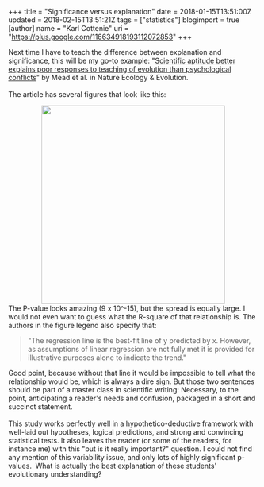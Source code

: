 +++
title = "Significance versus explanation"
date = 2018-01-15T13:51:00Z
updated = 2018-02-15T13:51:21Z
tags = ["statistics"]
blogimport = true 
[author]
	name = "Karl Cottenie"
	uri = "https://plus.google.com/116634918193112072853"
+++

Next time I have to teach the difference between explanation and significance, this will be my go-to example: "<a href="https://www.nature.com/articles/s41559-017-0442-x" target="_blank">Scientific aptitude better explains poor responses to teaching of evolution than psychological conflicts</a>" by Mead et al. in Nature Ecology &amp; Evolution.<br /><br />The article has several figures that look like this:<br /><div class="separator" style="clear: both; text-align: center;"><a href="https://1.bp.blogspot.com/-u3GC9EEJDcA/Wlz0mwsnJ-I/AAAAAAADCMw/QDTkJoUdUhY8i3CS7ZCncrxcttjT2mu7ACLcBGAs/s1600/Screen%2BShot%2B2018-01-15%2Bat%2B1.35.19%2BPM.png" imageanchor="1" style="margin-left: 1em; margin-right: 1em;"><img border="0" data-original-height="402" data-original-width="373" height="400" src="https://1.bp.blogspot.com/-u3GC9EEJDcA/Wlz0mwsnJ-I/AAAAAAADCMw/QDTkJoUdUhY8i3CS7ZCncrxcttjT2mu7ACLcBGAs/s400/Screen%2BShot%2B2018-01-15%2Bat%2B1.35.19%2BPM.png" width="370" /></a></div>The P-value looks amazing (9 x 10^-15), but the spread is equally large. I would not even want to guess what the R-square of that relationship is. The authors in the figure legend also specify that:<br /><blockquote class="tr_bq">"The regression line is the best-fit line of y predicted by x. However, as assumptions of linear regression are not fully met it is provided for illustrative purposes alone to indicate the trend."</blockquote>Good point, because without that line it would be impossible to tell what the relationship would be, which is always a dire sign. But those two sentences should be part of a master class in scientific writing: Necessary, to the point, anticipating a reader's needs and confusion, packaged in a short and succinct statement.<br /><br />This study works perfectly well in a hypothetico-deductive framework with well-laid out hypotheses, logical predictions, and strong and convincing statistical tests. It also leaves the reader (or some of the readers, for instance me) with this "but is it really important?" question. I could not find any mention of this variability issue, and only lots of highly significant p-values.&nbsp; What is actually the best explanation of these students' evolutionary understanding?
